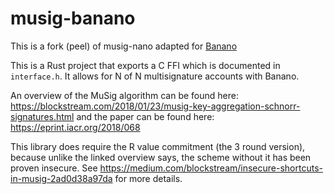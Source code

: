 # musig-banano

This is a fork (peel) of musig-nano adapted for [Banano](https://banano.cc)

This is a Rust project that exports a C FFI which is documented in `interface.h`. It allows for N of N multisignature accounts with Banano.

An overview of the MuSig algorithm can be found here: https://blockstream.com/2018/01/23/musig-key-aggregation-schnorr-signatures.html and the paper can be found here: https://eprint.iacr.org/2018/068

This library does require the R value commitment (the 3 round version), because unlike the linked overview says, the scheme without it has been proven insecure. See https://medium.com/blockstream/insecure-shortcuts-in-musig-2ad0d38a97da for more details.
